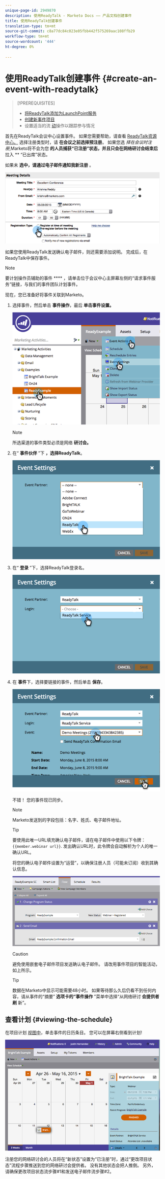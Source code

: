```yaml
---
unique-page-id: 2949870
description: 使用ReadyTalk - Marketo Docs —— 产品文档创建事件
title: 使用ReadyTalk创建事件
translation-type: tm+mt
source-git-commit: c8a77dc84c023e05fbb442f575269aac108ffb29
workflow-type: tm+mt
source-wordcount: '444'
ht-degree: 0%

---
```



# 使用ReadyTalk创建事件 {#create-an-event-with-readytalk}

>[!PREREQUISITES]
>
>* [将ReadyTalk添加为LaunchPoint服务](/help/marketo/product-docs/administration/additional-integrations/add-readytalk-as-a-launchpoint-service.md)
>* [创建新事件项目](/help/marketo/product-docs/demand-generation/events/understanding-events/create-a-new-event-program.md)
>* 设置适当的流 [动](http://docs.marketo.com/display/DOCS/Flow+Actions)操作以跟踪参与情况


首先在ReadyTalk会议中心设置事件。 如果您需要帮助，请查看 [ReadyTalk资源中心。](https://www.readytalk.com/resources/readytalk)  选择注册类型时，请 **在会议之前选择预注册**。 如果您选 *择在会议时注册*,Marketo将不会为您 **的人员捕获“已注册”状态，并且只会在网络研讨会结束后** 拉入 ** “已出席”状态。

如果未 **选中，请通过电子邮件通知我新注册** 。

![](assets/image2015-5-28-21-3a18-3a39.png)

如果您使用ReadyTalk发送确认电子邮件，则还需要添加说明。 完成后，在ReadyTalk中保存事件。

>[!NOTE]
>
>要计划操作员辅助的事件 **** ，请单击位于会议中心主屏幕左侧的“请求事件服务”链接，与我们的事件团队计划事件。

现在，您已准备好将事件关联到Marketo。

1. 选择事件，然后单击 **事件操作**，最后 **单击事件设置。**

   ![](assets/image2015-5-18-12-3a46-3a47.png)

   >[!NOTE]
   >
   >所选渠道的事件类型必须是网络 **研讨会。**

1. 在“ **事件伙伴** ”下 **，选择ReadyTalk**。

   ![](assets/image2015-5-18-12-3a47-3a59.png)

1. 在“ **登录** ”下，选择ReadyTalk登录名。

   ![](assets/image2015-5-18-12-3a48-3a48.png)

1. 在 **事件**&#x200B;下，选择要链接的事件，然后单击 **保存**。

   ![](assets/image2015-5-18-12-3a51-3a35.png)

   不错！ 您的事件现已同步。

   >[!NOTE]
   >
   >Marketo发送到的字段包括：名字、姓氏、电子邮件地址。

   >[!TIP]
   >
   >要使用此唯一URL填充确认电子邮件，请在电子邮件中使用以下令牌： `{{member.webinar url}}`. 发出确认URL时，此令牌会自动解析为个人的唯一确认URL。
   >
   >将您的确认电子邮件设置为“运营”，以确保注册人员（可能未订阅）收到其确认信息。

   ![](assets/readytalk.png)

   >[!CAUTION]
   >
   >避免使用嵌套电子邮件项目发送确认电子邮件。 请改用事件项目的智能活动，如上所示。

   >[!TIP]
   >
   >数据在Marketo中显示可能需要48小时。 如果等待那么久后仍看不到任何内容，请从事件的“摘要” **选项卡的“事件操作** ”菜单中选择“从网络研讨 **会提供者刷** 新”。

## 查看计划  {#viewing-the-schedule}

在项目计划 [视图中](http://docs.marketo.com/display/docs/program+schedule+view)，单击事件的日历条目。 您可以在屏幕右侧看到计划!

![](assets/image2015-5-18-12-9-58.png)

注册您的网络研讨会的人员将在“新状态”设置为“已注册”时，通过“更改项目状态”流程步骤推送到您的网络研讨会提供者。 没有其他状态会把人推倒。 另外，请确保更改项目状态流步骤#1和发送电子邮件流步骤#2。
